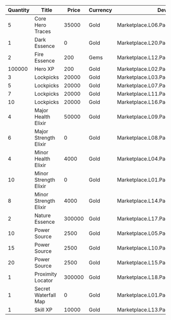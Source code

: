 | Quantity | Title | Price | Currency |  Dev Name |
| -------- | ----- | ----- | -------- |  -------- |
| 5 | Core Hero Traces | 35000 | Gold | Marketplace.L06.Page02.Token.11 |
| 1 | Dark Essence | 0 | Gold | Marketplace.L20.Page02.Free.104 |
| 2 | Fire Essence | 200 | Gems | Marketplace.L12.Page02.Reagent.17 |
| 100000 | Hero XP | 200 | Gold | Marketplace.L02.Page02.XP.02 |
| 3 | Lockpicks | 20000 | Gold | Marketplace.L03.Page02.MapFragments.02 |
| 5 | Lockpicks | 20000 | Gold | Marketplace.L07.Page02.MapFragments.06 |
| 7 | Lockpicks | 20000 | Gold | Marketplace.L11.Page02.TreasureMap.02 |
| 10 | Lockpicks | 20000 | Gold | Marketplace.L16.Page02.TreasureMap.05 |
| 4 | Major Health Elixir | 50000 | Gold | Marketplace.L09.Page02.MajorElixir.05 |
| 6 | Major Strength Elixir | 0 | Gold | Marketplace.L08.Page02.Free.29 |
| 4 | Minor Health Elixir | 4000 | Gold | Marketplace.L04.Page02.MinorElixir.05 |
| 10 | Minor Strength Elixir | 0 | Gold | Marketplace.L01.Page02.Free.08 |
| 8 | Minor Strength Elixir | 4000 | Gold | Marketplace.L14.Page02.ElixirAll.10 |
| 2 | Nature Essence | 300000 | Gold | Marketplace.L17.Page02.Shard.19 |
| 10 | Power Source | 2500 | Gold | Marketplace.L05.Page02.PowerSource.02 |
| 15 | Power Source | 2500 | Gold | Marketplace.L10.Page02.PowerSource.05 |
| 20 | Power Source | 2500 | Gold | Marketplace.L15.Page02.PowerSource.08 |
| 1 | Proximity Locator | 300000 | Gold | Marketplace.L18.Page02.Hero.05 |
| 1 | Secret Waterfall Map | 0 | Gold | Marketplace.L01.Page2.VIP5.FreeBonus.30 |
| 1 | Skill XP | 10000 | Gold | Marketplace.L13.Page02.MapsMisc.16 |
